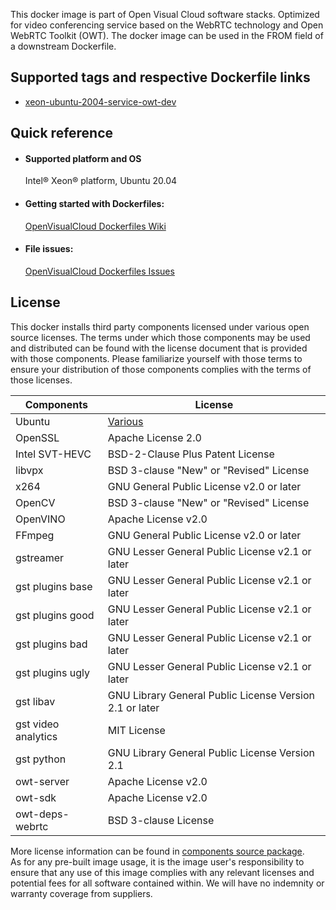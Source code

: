 This docker image is part of Open Visual Cloud software stacks. Optimized for video conferencing service based on the WebRTC technology and Open WebRTC Toolkit (OWT). The docker image can be used in the FROM field of a downstream Dockerfile. 

## Supported tags and respective Dockerfile links
 - [xeon-ubuntu-2004-service-owt-dev](https://github.com/OpenVisualCloud/Dockerfiles/blob/v22.3/Xeon/ubuntu-20.04/service/owt-dev/Dockerfile)

## Quick reference
- #### Supported platform and OS
  Intel&reg; Xeon&reg; platform, Ubuntu 20.04




- #### Getting started with Dockerfiles:
  [OpenVisualCloud Dockerfiles Wiki](https://github.com/OpenVisualCloud/Dockerfiles/wiki)

- #### File issues:
  [OpenVisualCloud Dockerfiles Issues](https://github.com/OpenVisualCloud/Dockerfiles/issues)


## License
This docker installs third party components licensed under various open source licenses.  The terms under which those components may be used and distributed can be found with the license document that is provided with those components.  Please familiarize yourself with those terms to ensure your distribution of those components complies with the terms of those licenses.


| Components | License |
| ----- | ----- |
|Ubuntu| [Various](https://hub.docker.com/_/ubuntu) |
|OpenSSL|Apache License 2.0|
|Intel SVT-HEVC|BSD-2-Clause Plus Patent License|
|libvpx|BSD 3-clause "New" or "Revised" License|
|x264|GNU General Public License v2.0 or later|
|OpenCV|BSD 3-clause "New" or "Revised" License|
|OpenVINO|Apache License v2.0|
|FFmpeg|GNU General Public License v2.0 or later|
|gstreamer|GNU Lesser General Public License v2.1 or later|
|gst plugins base|GNU Lesser General Public License v2.1 or later|
|gst plugins good|GNU Lesser General Public License v2.1 or later|
|gst plugins bad|GNU Lesser General Public License v2.1 or later|
|gst plugins ugly|GNU Lesser General Public License v2.1 or later|
|gst libav|GNU Library General Public License Version 2.1 or later|
|gst video analytics|MIT License|
|gst python|GNU Library General Public License Version 2.1|
|owt-server|Apache License v2.0|
|owt-sdk|Apache License v2.0|
|owt-deps-webrtc|BSD 3-clause License|


More license information can be found in [components source package](https://github.com/OpenVisualCloud/Dockerfiles-Resources).   
As for any pre-built image usage, it is the image user's responsibility to ensure that any use of this image complies with any relevant licenses and potential fees for all software contained within. We will have no indemnity or warranty coverage from suppliers.
